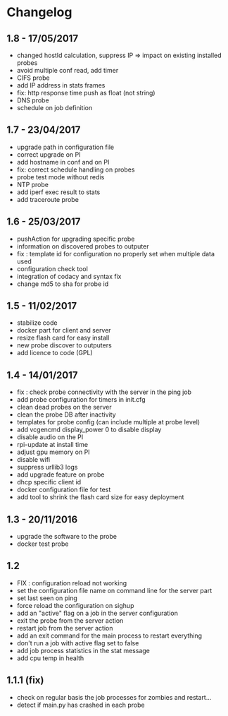 Changelog
=========

1.8 - 17/05/2017
-----
* changed hostId calculation, suppress IP => impact on existing installed probes
* avoid multiple conf read, add timer
* CIFS probe
* add IP address in stats frames
* fix: http response time push as float (not string)
* DNS probe
* schedule on job definition

1.7 - 23/04/2017
-----
* upgrade path in configuration file
* correct upgrade on PI
* add hostname in conf and on PI
* fix: correct schedule handling on probes
* probe test mode without redis
* NTP probe
* add iperf exec result to stats
* add traceroute probe

1.6 - 25/03/2017
-----
* pushAction for upgrading specific probe
* information on discovered probes to outputer
* fix : template id for configuration no properly set when multiple data used
* configuration check tool
* integration of codacy and syntax fix
* change md5 to sha for probe id

1.5 - 11/02/2017
-----
* stabilize code
* docker part for client and server
* resize flash card for easy install
* new probe discover to outputers
* add licence to code (GPL)

1.4 - 14/01/2017
-----
* fix : check probe connectivity with the server in the ping job
* add probe configuration for timers in init.cfg
* clean dead probes on the server
* clean the probe DB after inactivity
* templates for probe config (can include multiple at probe level)
* add vcgencmd display_power 0 to disable display
* disable audio on the PI
* rpi-update at install time
* adjust gpu memory on PI
* disable wifi
* suppress urllib3 logs
* add upgrade feature on probe
* dhcp specific client id
* docker configuration file for test
* add tool to shrink the flash card size for easy deployment


1.3 - 20/11/2016
----------------
* upgrade the software to the probe
* docker test probe

1.2
-----
* FIX : configuration reload not working
* set the configuration file name on command line for the server part
* set last seen on ping
* force reload the configuration on sighup
* add an "active" flag on a job in the server configuration
* exit the probe from the server action
* restart job from the server action
* add an exit command for the main process to restart everything
* don't run a job with active flag set to false
* add job process statistics in the stat message
* add cpu temp in health

1.1.1 (fix)
-----------
* check on regular basis the job processes for zombies and restart...
* detect if main.py has crashed in each probe
